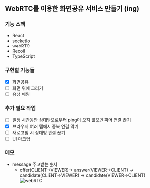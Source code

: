 ## WebRTC를 이용한 화면공유 서비스 만들기 (ing)

### 기능 스펙
- React
- socketIo
- webRTC
- Recoil
- TypeScript

### 구현할 기능들
- [x] 화면공유
- [ ] 화면 위에 그리기
- [ ] 음성 채팅

### 추가 필요 작업
- [ ] 일정 시간동안 상대방으로부터 ping이 오지 않으면 피어 연결 끊기
- [x] 브라우저 여러 탭에서 중복 연결 막기
- [ ] 새로고침 시 상대방 연결 끊기
- [ ] UI 마크업

### 메모
- message 주고받는 순서 
  - offer(CLIENT->VIEWER)-> answer(VIEWER->CLIENT) -> candidate(CLIENT->VIEWER) -> candidate(VIEWER->CLIENT)
![webRTC](https://user-images.githubusercontent.com/51523573/215052001-8bffad9a-a551-47aa-8808-4632f35e59c7.png)
